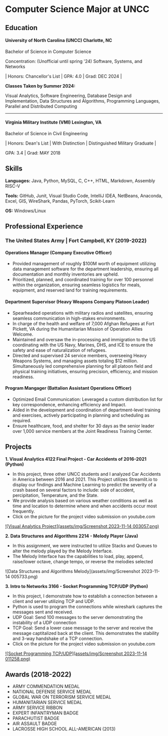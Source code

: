 # Computer Science Major at UNCC

## Education
#### **University of North Carolina (UNCC)** Charlotte, NC

Bachelor of Science in Computer Science

Concentration: (Unofficial until spring '24) Software, Systems, and Networks

| Honors: Chancellor's List | GPA: 4.0 | Grad: DEC 2024 |

**Classes Taken by Summer 2024:**

Visual Analytics, Software Engineering, Database Design and Implementation, Data Structures and Algorithms, Programming Languages, Parallel and
Distributed Computing

---

#### **Virginia Military Institute (VMI)** Lexington, VA

Bachelor of Science in Civil Engineering

| Honors: Dean's List | With Distinction | Distinguished Military Graduate |

GPA: 3.4 | Grad: MAY 2018

## Skills
**Languages:** Java, Python, MySQL, C, C++, HTML, Markdown, Assembly RISC-V

**Tools:** GitHub, Junit, Visual Studio Code, IntelliJ IDEA, NetBeans, Anaconda, Excel, GIS, WireShark, Pandas, PyTorch, Scikit-Learn

**OS:** Windows/Linux



## Professional Experience  
### The United States Army | Fort Campbell, KY (2019-2022)
#### **Operations Manager (Company Executive Officer)**
- Provided management of roughly $100M worth of equipment utilizing data management software for the department leadership, ensuring all documentation and monthly inventories are upheld.
- Prioritized, planned, and coordinated training for over 100 personnel within the organization, ensuring seamless logistics for meals, equipment, and reserved land for training requirements.

#### **Department Supervisor (Heavy Weapons Company Platoon Leader)**
- Spearheaded operations with military radios and satellites, ensuring seamless communication in high-stakes environments.
- In charge of the health and welfare of 7,000 Afghan Refugees at Fort Pickett, VA during the Humanitarian Mission of Operation Allies Welcome.
- Maintained and oversaw the in-processing and immigration to the US coordinating with the US Navy, Marines, DHS, and ICE to ensure the safety and ease of naturalization of refugees.
- Directed and supervised 24 service members, overseeing Heavy Weapons Systems, and managing assets totaling $12 million. Simultaneously led comprehensive planning for all platoon field and physical training initiatives, ensuring precision, efficiency, and mission readiness.

#### **Program Mangager (Battalion Assistant Operations Officer)**
- Optimized Email Communication: Leveraged a custom distribution list for key correspondence, enhancing efficiency and Impact.
- Aided in the development and coordination of department-level training and exercises, actively participating in planning and scheduling as required.
- Ensure healthcare, food, and shelter for 30 days as the senior leader over 1,000 service members at the Joint Readiness Training Center.



## Projects

**1. Visual Analytics 4122 Final Project - Car Accidents of 2016-2021 (Python)**
  - In this project, three other UNCC students and I analyzed Car Accidents in America between 2016 and 2021. This Project utilizes Streamlit.io to display our findings and Machine Learning to predict the severity of a crash based on several factors to include: side of accident, percipitation, Temperature, and the State.
  - We provide analysis based on various weather conditions as well as time and location to determine where and when accidents occur most frequently.
  - Click on the picture for the project video submission on youtube.com

[![Visual Analytics Project](assets/img/Screenshot 2023-11-14 003057.png)](https://youtu.be/VYO9bsbowiQ)

**2. Data Structures and Algorithms 2214 - Melody Player (Java)**
  - In this assignment, we were instructed to utilize Stacks and Queues to alter the melody played by the Melody Interface.
  - The Melody Interface has the capabilities to load, play, append, raise/lower octave, change tempo, or reverse the melodies selected

![Data Structures and Algorithms Melody](assets/img/Screenshot 2023-11-14 005733.png)

**3. Intro to Networks 3166 - Socket Programming TCP/UDP (Python)**
  - In this project, I demonstrate how to establish a connection between a client and server utilizing TCP and UDP.
  - Python is used to program the connections while wireshark captures the messages sent and received.
  - UDP Goal: Send 100 messages to the server demonstrating the instability of a UDP connection
  - TCP Goal: Send a lower case message to the server and receive the message captitalized back at the client. This demonstrates the stability and 3-way handshake of a TCP connection.
  - Click on the picture for the project video submission on youtube.com

[![Socket Programming TCP/UDP](assets/img/Screenshot 2023-11-14 011258.png)](https://youtu.be/yUFHny_0e2U)

## Awards (2018-2022)
- ARMY COMMENDATION MEDAL
- NATIONAL DEFENSE SERVICE MEDAL
- GLOBAL WAR ON TERRORISM SERVICE MEDAL
- HUMANITARIAN SERVICE MEDAL
- ARMY SERVICE RIBBON
- EXPERT INFANTRYMAN BADGE
- PARACHUTIST BADGE
- AIR ASSAULT BADGE
- LACROSSE HIGH SCHOOL ALL-AMERICAN (2013)



